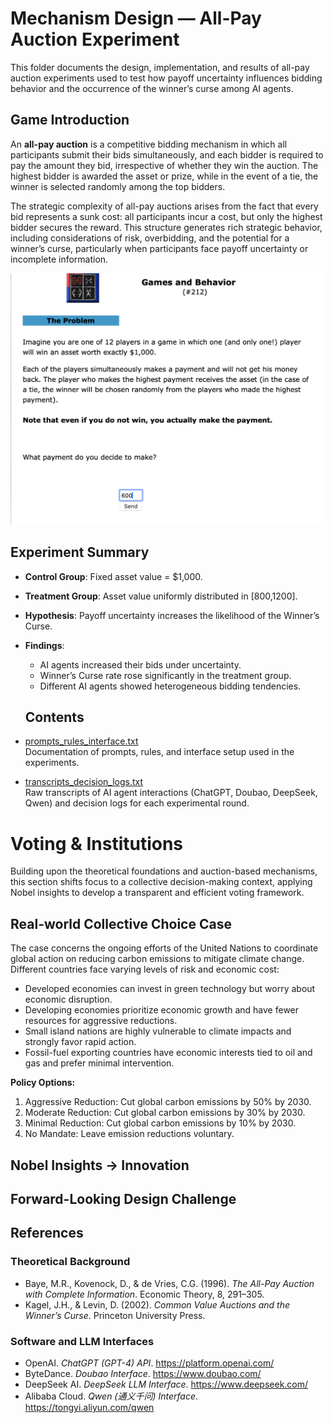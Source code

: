 # Mechanism Design — All-Pay Auction Experiment

This folder documents the design, implementation, and results of all-pay auction experiments used to test how payoff uncertainty influences bidding behavior and the occurrence of the winner’s curse among AI agents.

## Game Introduction

An **all-pay auction** is a competitive bidding mechanism in which all participants submit their bids simultaneously, and each bidder is required to pay the amount they bid, irrespective of whether they win the auction. The highest bidder is awarded the asset or prize, while in the event of a tie, the winner is selected randomly among the top bidders.  

The strategic complexity of all-pay auctions arises from the fact that every bid represents a sunk cost: all participants incur a cost, but only the highest bidder secures the reward. This structure generates rich strategic behavior, including considerations of risk, overbidding, and the potential for a winner’s curse, particularly when participants face payoff uncertainty or incomplete information.  

![All-Pay Auction Game](./All-Pay%20Auction%20Game.png)

## Experiment Summary

- **Control Group**: Fixed asset value = $1,000.  
- **Treatment Group**: Asset value uniformly distributed in [$800,$1200].  

- **Hypothesis**: Payoff uncertainty increases the likelihood of the Winner’s Curse.  

- **Findings**:  
  - AI agents increased their bids under uncertainty.  
  - Winner’s Curse rate rose significantly in the treatment group.  
  - Different AI agents showed heterogeneous bidding tendencies.

  ## Contents

- [prompts_rules_interface.txt](./prompts_rules_interface.txt)  
  Documentation of prompts, rules, and interface setup used in the experiments.

- [transcripts_decision_logs.txt](./transcripts_decision_logs.txt)  
  Raw transcripts of AI agent interactions (ChatGPT, Doubao, DeepSeek, Qwen) and decision logs for each experimental round.

# Voting & Institutions
Building upon the theoretical foundations and auction-based mechanisms, this section shifts focus to a collective decision-making context, applying Nobel insights to develop a transparent and efficient voting framework.

## Real-world Collective Choice Case

The case concerns the ongoing efforts of the United Nations to coordinate global action on reducing carbon emissions to mitigate climate change. Different countries face varying levels of risk and economic cost:

- Developed economies can invest in green technology but worry about economic disruption.  
- Developing economies prioritize economic growth and have fewer resources for aggressive reductions.  
- Small island nations are highly vulnerable to climate impacts and strongly favor rapid action.  
- Fossil-fuel exporting countries have economic interests tied to oil and gas and prefer minimal intervention.

**Policy Options:**
1. Aggressive Reduction: Cut global carbon emissions by 50% by 2030.  
2. Moderate Reduction: Cut global carbon emissions by 30% by 2030.  
3. Minimal Reduction: Cut global carbon emissions by 10% by 2030.  
4. No Mandate: Leave emission reductions voluntary.

## Nobel Insights → Innovation
## Forward-Looking Design Challenge






## References

### Theoretical Background
- Baye, M.R., Kovenock, D., & de Vries, C.G. (1996). *The All-Pay Auction with Complete Information*. Economic Theory, 8, 291–305.  
- Kagel, J.H., & Levin, D. (2002). *Common Value Auctions and the Winner’s Curse*. Princeton University Press.  

### Software and LLM Interfaces
- OpenAI. *ChatGPT (GPT-4) API*. https://platform.openai.com/  
- ByteDance. *Doubao Interface*. https://www.doubao.com/  
- DeepSeek AI. *DeepSeek LLM Interface*. https://www.deepseek.com/  
- Alibaba Cloud. *Qwen (通义千问) Interface*. https://tongyi.aliyun.com/qwen  


